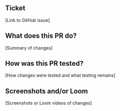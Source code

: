 ## Ticket
[Link to GitHub issue]


## What does this PR do?
[Summary of changes]


## How was this PR tested?
[How changes were tested and what testing remains]


## Screenshots and/or Loom
[Screenshots or Loom videos of changes]

